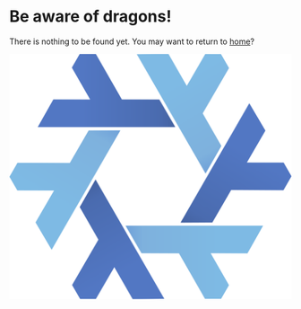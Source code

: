 # Be aware of dragons!

There is nothing to be found yet. You may want to return to [home](https://docs.garudalinux.net)?

![Snowflake](https://raw.githubusercontent.com/NixOS/nixos-artwork/e7e665687ff9d80550e26948405511bc70b5c6de/logo/nix-snowflake.svg)
